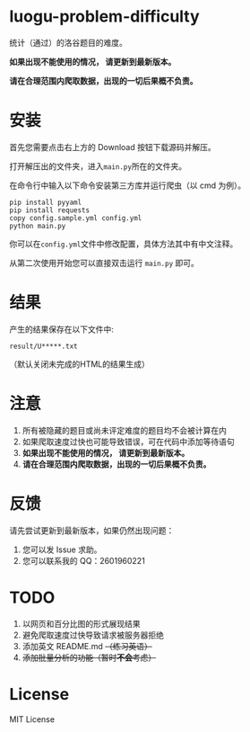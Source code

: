 # luogu-problem-difficulty

统计（通过）的洛谷题目的难度。

**如果出现不能使用的情况， 请更新到最新版本。**

**请在合理范围内爬取数据，出现的一切后果概不负责。**

# 安装

首先您需要点击右上方的 Download 按钮下载源码并解压。

打开解压出的文件夹，进入`main.py`所在的文件夹。

在命令行中输入以下命令安装第三方库并运行爬虫（以 cmd 为例）。

```plain
pip install pyyaml
pip install requests
copy config.sample.yml config.yml
python main.py
```

你可以在`config.yml`文件中修改配置，具体方法其中有中文注释。

从第二次使用开始您可以直接双击运行 `main.py` 即可。

# 结果

产生的结果保存在以下文件中:
```
result/U*****.txt
```

（默认关闭未完成的HTML的结果生成）

# 注意

1. 所有被隐藏的题目或尚未评定难度的题目均不会被计算在内
2. 如果爬取速度过快也可能导致错误，可在代码中添加等待语句
3. **如果出现不能使用的情况， 请更新到最新版本。**
4. **请在合理范围内爬取数据，出现的一切后果概不负责。**

# 反馈

请先尝试更新到最新版本，如果仍然出现问题：

1. 您可以发 Issue 求助。
2. 您可以联系我的 QQ：2601960221

# TODO

1. 以网页和百分比图的形式展现结果
2. 避免爬取速度过快导致请求被服务器拒绝
3. 添加英文 README.md ~~（练习英语）~~
4. ~~添加批量分析的功能（暂时**不会**考虑）~~

# License

MIT License